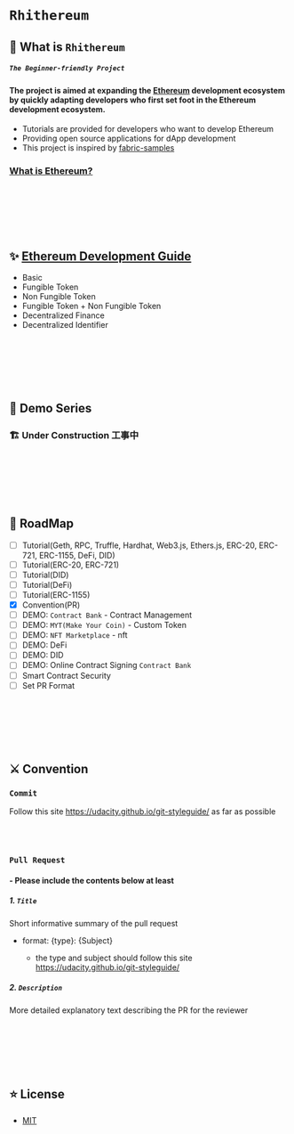 # `Rhithereum`

## 🎯 What is `Rhithereum`

##### `The Beginner-friendly Project`

#### The project is aimed at expanding the [Ethereum](https://github.com/ethereum) development ecosystem by quickly adapting developers who first set foot in the Ethereum development ecosystem.
 - Tutorials are provided for developers who want to develop Ethereum
 - Providing open source applications for dApp development
 - This project is inspired by [fabric-samples](https://github.com/hyperledger/fabric-samples)

### [What is Ethereum?](https://ethereum.org/en/what-is-ethereum/)

<br><br><br><br><br>

## ✨ [Ethereum Development Guide](https://github.com/Rhithereum/ethereum-development-guide)

 - Basic
 - Fungible Token
 - Non Fungible Token
 - Fungible Token + Non Fungible Token
 - Decentralized Finance
 - Decentralized Identifier

<br><br><br><br><br>

## 🎡 Demo Series

### 🏗️ Under Construction 工事中

<br><br><br><br><br>

## 🧭 RoadMap
 - [ ] Tutorial(Geth, RPC, Truffle, Hardhat, Web3.js, Ethers.js, ERC-20, ERC-721, ERC-1155, DeFi, DID)
 - [ ] Tutorial(ERC-20, ERC-721)
 - [ ] Tutorial(DID)
 - [ ] Tutorial(DeFi)
 - [ ] Tutorial(ERC-1155)
 - [X] Convention(PR)
 - [ ] DEMO: `Contract Bank` - Contract Management
 - [ ] DEMO: `MYT(Make Your Coin)` - Custom Token 
 - [ ] DEMO: `NFT Marketplace` - nft
 - [ ] DEMO: DeFi
 - [ ] DEMO: DID
 - [ ] DEMO: Online Contract Signing `Contract Bank`
 - [ ] Smart Contract Security
 - [ ] Set PR Format

<br><br><br><br><br>

## ⚔️ Convention

### `Commit`

Follow this site https://udacity.github.io/git-styleguide/ as far as possible

<br><br>

### `Pull Request`

#### - Please include the contents below at least

##### 1. `Title`

Short informative summary of the pull request

 - format: {type}: {Subject}

    - the type and subject should follow this site https://udacity.github.io/git-styleguide/

##### 2. `Description`

More detailed explanatory text describing the PR for the reviewer

<br><br><br><br><br>

## ⭐ License
 - [MIT](./LICENSE)
